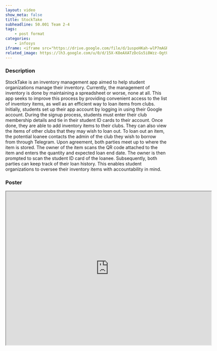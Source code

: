 ```yaml
---
layout: video
show_meta: false
title: StockTake
subheadline: 50.001 Team 2-4
tags:
    - post format
categories:
    - infosys
iframe: <iframe src="https://drive.google.com/file/d/1uspoHKah-wlP7mAGR5qFZcWrbLkoOBll/preview" width="320" height="240"></iframe>
related_image: https://lh3.google.com/u/0/d/15X-K8eAXATzDcGs5i8Wzz-OgtUQv4Dtq=w300-h300-p-k-nu-iv1
---
```



### Description

StockTake is an inventory management app aimed to help student organizations manage their inventory. Currently, the management of inventory is done by maintaining a spreadsheet or worse, none at all. This app seeks to improve this process by providing convenient access to the list of inventory items, as well as an efficient way to loan items from clubs. Initially, students set up their app account by logging in using their Google account. During the signup process, students must enter their club membership details and tie in their student ID cards to their account. Once done, they are able to add inventory items to their clubs. They can also view the items of other clubs that they may wish to loan out. To loan out an item, the potential loanee contacts the admin of the club they wish to borrow from through Telegram. Upon agreement, both parties meet up to where the item is stored. The owner of the item scans the QR code attached to the item and enters the quantity and expected loan end date. The owner is then prompted to scan the student ID card of the loanee. Subsequently, both parties can keep track of their loan history. This enables student organizations to oversee their inventory items with accountability in mind.

### Poster

<iframe src="https://drive.google.com/file/d/15X-K8eAXATzDcGs5i8Wzz-OgtUQv4Dtq/preview" width="640" height="480"></iframe>
